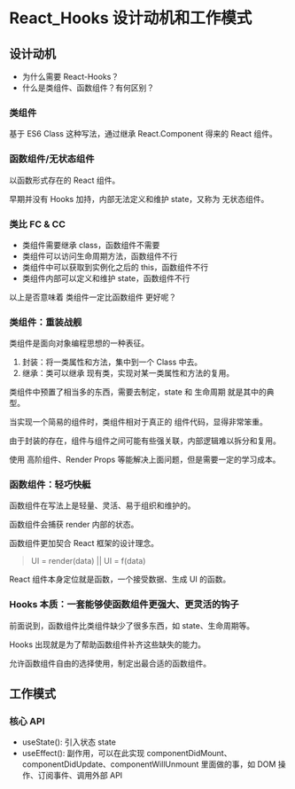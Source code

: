 
# React_Hooks 设计动机和工作模式

## 设计动机

- 为什么需要 React-Hooks？
- 什么是类组件、函数组件？有何区别？

### 类组件

基于 ES6 Class 这种写法，通过继承 React.Component 得来的 React 组件。

### 函数组件/无状态组件

以函数形式存在的 React 组件。

早期并没有 Hooks 加持，内部无法定义和维护 state，又称为 无状态组件。

### 类比 FC & CC

- 类组件需要继承 class，函数组件不需要
- 类组件可以访问生命周期方法，函数组件不行
- 类组件中可以获取到实例化之后的 this，函数组件不行
- 类组件内部可以定义和维护 state，函数组件不行

以上是否意味着 类组件一定比函数组件 更好呢？

### 类组件：重装战舰

类组件是面向对象编程思想的一种表征。

1. 封装：将一类属性和方法，集中到一个 Class 中去。
2. 继承：类可以继承 现有类，实现对某一类属性和方法的复用。

类组件中预置了相当多的东西，需要去制定，state 和 生命周期 就是其中的典型。

当实现一个简易的组件时，类组件相对于真正的 组件代码，显得非常笨重。

由于封装的存在，组件与组件之间可能有些强关联，内部逻辑难以拆分和复用。

使用 高阶组件、Render Props 等能解决上面问题，但是需要一定的学习成本。

### 函数组件：轻巧快艇

函数组件在写法上是轻量、灵活、易于组织和维护的。

函数组件会捕获 render 内部的状态。

函数组件更加契合 React 框架的设计理念。

> UI = render(data) || UI = f(data)

React 组件本身定位就是函数，一个接受数据、生成 UI 的函数。

### Hooks 本质：一套能够使函数组件更强大、更灵活的钩子

前面说到，函数组件比类组件缺少了很多东西，如 state、生命周期等。

Hooks 出现就是为了帮助函数组件补齐这些缺失的能力。

允许函数组件自由的选择使用，制定出最合适的函数组件。

## 工作模式

### 核心 API

- useState(): 引入状态 state
- useEffect(): 副作用，可以在此实现 componentDidMount、componentDidUpdate、componentWillUnmount 里面做的事，如 DOM 操作、订阅事件、调用外部 API
